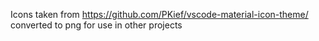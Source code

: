 Icons taken from https://github.com/PKief/vscode-material-icon-theme/
converted to png for use in other projects